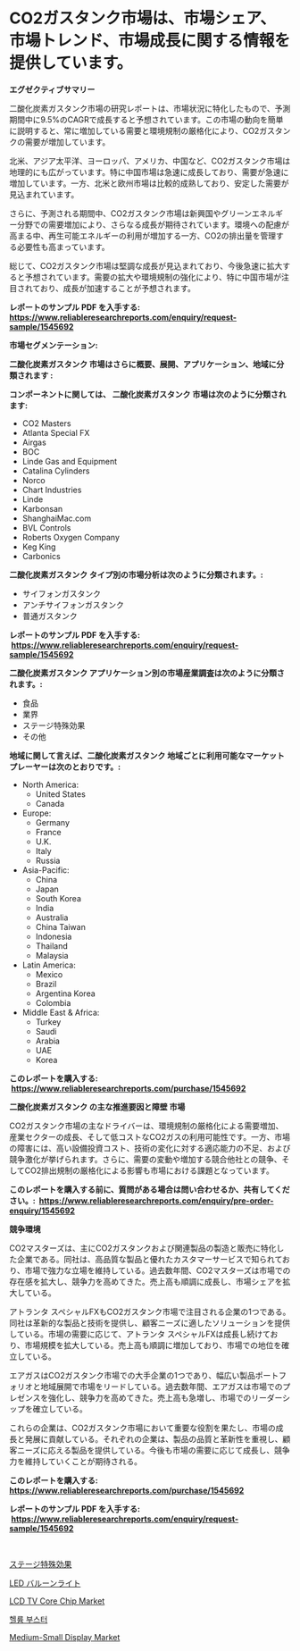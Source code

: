 <p><h1>CO2ガスタンク市場は、市場シェア、市場トレンド、市場成長に関する情報を提供しています。</h1></p><p><strong>エグゼクティブサマリー</strong></p>
<p><p>二酸化炭素ガスタンク市場の研究レポートは、市場状況に特化したもので、予測期間中に9.5%のCAGRで成長すると予想されています。この市場の動向を簡単に説明すると、常に増加している需要と環境規制の厳格化により、CO2ガスタンクの需要が増加しています。</p><p>北米、アジア太平洋、ヨーロッパ、アメリカ、中国など、CO2ガスタンク市場は地理的にも広がっています。特に中国市場は急速に成長しており、需要が急速に増加しています。一方、北米と欧州市場は比較的成熟しており、安定した需要が見込まれています。</p><p>さらに、予測される期間中、CO2ガスタンク市場は新興国やグリーンエネルギー分野での需要増加により、さらなる成長が期待されています。環境への配慮が高まる中、再生可能エネルギーの利用が増加する一方、CO2の排出量を管理する必要性も高まっています。</p><p>総じて、CO2ガスタンク市場は堅調な成長が見込まれており、今後急速に拡大すると予想されています。需要の拡大や環境規制の強化により、特に中国市場が注目されており、成長が加速することが予想されます。</p></p>
<p><strong>レポートのサンプル PDF を入手する: <a href="https://www.reliableresearchreports.com/enquiry/request-sample/1545692">https://www.reliableresearchreports.com/enquiry/request-sample/1545692</a></strong></p>
<p><strong>市場セグメンテーション:</strong></p>
<p><strong> 二酸化炭素ガスタンク 市場はさらに概要、展開、アプリケーション、地域に分類されます :</strong></p>
<p><strong>コンポーネントに関しては、 二酸化炭素ガスタンク 市場は次のように分類されます: &nbsp;</strong></p>
<p><ul><li>CO2 Masters</li><li>Atlanta Special FX</li><li>Airgas</li><li>BOC</li><li>Linde Gas and Equipment</li><li>Catalina Cylinders</li><li>Norco</li><li>Chart Industries</li><li>Linde</li><li>Karbonsan</li><li>ShanghaiMac.com</li><li>BVL Controls</li><li>Roberts Oxygen Company</li><li>Keg King</li><li>Carbonics</li></ul></p>
<p><strong> 二酸化炭素ガスタンク タイプ別の市場分析は次のように分類されます。:</strong></p>
<p><ul><li>サイフォンガスタンク</li><li>アンチサイフォンガスタンク</li><li>普通ガスタンク</li></ul></p>
<p><strong>レポートのサンプル PDF を入手する: &nbsp;<a href="https://www.reliableresearchreports.com/enquiry/request-sample/1545692">https://www.reliableresearchreports.com/enquiry/request-sample/1545692</a></strong></p>
<p><strong> 二酸化炭素ガスタンク アプリケーション別の市場産業調査は次のように分類されます。:</strong></p>
<p><ul><li>食品</li><li>業界</li><li>ステージ特殊効果</li><li>その他</li></ul></p>
<p><strong>地域に関して言えば、二酸化炭素ガスタンク 地域ごとに利用可能なマーケットプレーヤーは次のとおりです。:</strong></p>
<p><ul>
    <li>
        North America:
        <ul>
            <li>United States</li>
            <li>Canada</li>
        </ul>
    </li>
    <li>
        Europe:
        <ul>
            <li>Germany</li>
            <li>France</li>
            <li>U.K.</li>
            <li>Italy</li>
            <li>Russia</li>
        </ul>
    </li>
    <li>
        Asia-Pacific:
        <ul>
            <li>China</li>
            <li>Japan</li>
            <li>South Korea</li>
            <li>India</li>
            <li>Australia</li>
            <li>China Taiwan</li>
            <li>Indonesia</li>
            <li>Thailand</li>
            <li>Malaysia</li>
        </ul>
    </li>
    <li>
        Latin America:
        <ul>
            <li>Mexico</li>
            <li>Brazil</li>
            <li>Argentina Korea</li>
            <li>Colombia</li>
        </ul>
    </li>
    <li>
        Middle East & Africa:
        <ul>
            <li>Turkey</li>
            <li>Saudi</li>
            <li>Arabia</li>
            <li>UAE</li>
            <li>Korea</li>
        </ul>
    </li>
    </ul></p>
<p><strong>このレポートを購入する: &nbsp;<a href="https://www.reliableresearchreports.com/purchase/1545692">https://www.reliableresearchreports.com/purchase/1545692</a></strong></p>
<p><strong>二酸化炭素ガスタンク の主な推進要因と障壁 市場</strong></p>
<p><p>CO2ガスタンク市場の主なドライバーは、環境規制の厳格化による需要増加、産業セクターの成長、そして低コストなCO2ガスの利用可能性です。一方、市場の障害には、高い設備投資コスト、技術の変化に対する適応能力の不足、および競争激化が挙げられます。さらに、需要の変動や増加する競合他社との競争、そしてCO2排出規制の厳格化による影響も市場における課題となっています。</p></p>
<p><strong>このレポートを購入する前に、質問がある場合は問い合わせるか、共有してください。:&nbsp; <a href="https://www.reliableresearchreports.com/enquiry/pre-order-enquiry/1545692">https://www.reliableresearchreports.com/enquiry/pre-order-enquiry/1545692</a></strong></p>
<p><strong>競争環境</strong></p>
<p><p>CO2マスターズは、主にCO2ガスタンクおよび関連製品の製造と販売に特化した企業である。同社は、高品質な製品と優れたカスタマーサービスで知られており、市場で強力な立場を維持している。過去数年間、CO2マスターズは市場での存在感を拡大し、競争力を高めてきた。売上高も順調に成長し、市場シェアを拡大している。</p><p>アトランタ スペシャルFXもCO2ガスタンク市場で注目される企業の1つである。同社は革新的な製品と技術を提供し、顧客ニーズに適したソリューションを提供している。市場の需要に応じて、アトランタ スペシャルFXは成長し続けており、市場規模を拡大している。売上高も順調に増加しており、市場での地位を確立している。</p><p>エアガスはCO2ガスタンク市場での大手企業の1つであり、幅広い製品ポートフォリオと地域展開で市場をリードしている。過去数年間、エアガスは市場でのプレゼンスを強化し、競争力を高めてきた。売上高も急増し、市場でのリーダーシップを確立している。</p><p>これらの企業は、CO2ガスタンク市場において重要な役割を果たし、市場の成長と発展に貢献している。それぞれの企業は、製品の品質と革新性を重視し、顧客ニーズに応える製品を提供している。今後も市場の需要に応じて成長し、競争力を維持していくことが期待される。</p></p>
<p><strong>このレポートを購入する: &nbsp; <a href="https://www.reliableresearchreports.com/purchase/1545692">https://www.reliableresearchreports.com/purchase/1545692</a></strong></p>
<p><strong>レポートのサンプル PDF を入手する: &nbsp;<a href="https://www.reliableresearchreports.com/enquiry/request-sample/1545692">https://www.reliableresearchreports.com/enquiry/request-sample/1545692</a></strong><strong></strong></p>
<p>&nbsp;</p>
<p><p><a href="https://github.com/dandier2003/Market-Research-Report-List-1/blob/main/924300313113.md">ステージ特殊効果</a></p><p><a href="https://github.com/sghwr779811674/Market-Research-Report-List-1/blob/main/289409413112.md">LED バルーンライト</a></p><p><a href="https://github.com/dringals/Market-Research-Report-List-3/blob/main/lcd-tv-core-chip-market.md">LCD TV Core Chip Market</a></p><p><a href="https://github.com/OwenHamiytll568745/Market-Research-Report-List-1/blob/main/660808312066.md">헬륨 부스터</a></p><p><a href="https://github.com/mharielmesa/Market-Research-Report-List-2/blob/main/medium-small-display-market.md">Medium-Small Display Market</a></p></p>